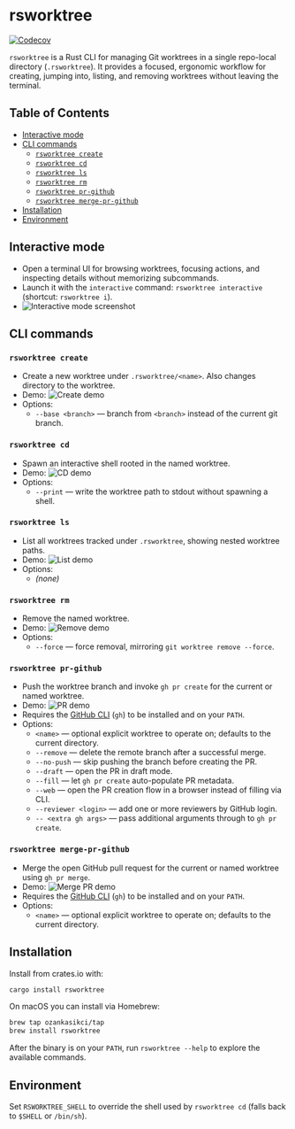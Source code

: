 # rsworktree

[![Codecov](https://codecov.io/gh/ozankasikci/rust-git-worktree/branch/master/graph/badge.svg)](https://codecov.io/gh/ozankasikci/rust-git-worktree)

`rsworktree` is a Rust CLI for managing Git worktrees in a single repo-local directory (`.rsworktree`). It provides a focused, ergonomic workflow for creating, jumping into, listing, and removing worktrees without leaving the terminal.

## Table of Contents

- [Interactive mode](#interactive-mode)
- [CLI commands](#cli-commands)
  - [`rsworktree create`](#rsworktree-create)
  - [`rsworktree cd`](#rsworktree-cd)
  - [`rsworktree ls`](#rsworktree-ls)
  - [`rsworktree rm`](#rsworktree-rm)
  - [`rsworktree pr-github`](#rsworktree-pr-github)
  - [`rsworktree merge-pr-github`](#rsworktree-merge-pr-github)
- [Installation](#installation)
- [Environment](#environment)

## Interactive mode

- Open a terminal UI for browsing worktrees, focusing actions, and inspecting details without memorizing subcommands.
- Launch it with the `interactive` command: `rsworktree interactive` (shortcut: `rsworktree i`).
- ![Interactive mode screenshot](tapes/gifs/interactive-mode.gif)

## CLI commands

### `rsworktree create`

- Create a new worktree under `.rsworktree/<name>`. Also changes directory to the worktree.
- Demo: ![Create demo](tapes/gifs/create.gif)
- Options:
  - `--base <branch>` — branch from `<branch>` instead of the current git branch.

### `rsworktree cd`

- Spawn an interactive shell rooted in the named worktree.
- Demo: ![CD demo](tapes/gifs/cd.gif)
- Options:
  - `--print` — write the worktree path to stdout without spawning a shell.

### `rsworktree ls`

- List all worktrees tracked under `.rsworktree`, showing nested worktree paths.
- Demo: ![List demo](tapes/gifs/ls.gif)
- Options:
  - _(none)_

### `rsworktree rm`

- Remove the named worktree.
- Demo: ![Remove demo](tapes/gifs/rm.gif)
- Options:
  - `--force` — force removal, mirroring `git worktree remove --force`.

### `rsworktree pr-github`

- Push the worktree branch and invoke `gh pr create` for the current or named worktree.
- Demo: ![PR demo](tapes/gifs/pr_github.gif)
- Requires the [GitHub CLI](https://cli.github.com/) (`gh`) to be installed and on your `PATH`.
- Options:
  - `<name>` — optional explicit worktree to operate on; defaults to the current directory.
  - `--remove` — delete the remote branch after a successful merge.
  - `--no-push` — skip pushing the branch before creating the PR.
  - `--draft` — open the PR in draft mode.
  - `--fill` — let `gh pr create` auto-populate PR metadata.
  - `--web` — open the PR creation flow in a browser instead of filling via CLI.
  - `--reviewer <login>` — add one or more reviewers by GitHub login.
  - `-- <extra gh args>` — pass additional arguments through to `gh pr create`.

### `rsworktree merge-pr-github`

- Merge the open GitHub pull request for the current or named worktree using `gh pr merge`.
- Demo: ![Merge PR demo](tapes/gifs/merge_pr_github.gif)
- Requires the [GitHub CLI](https://cli.github.com/) (`gh`) to be installed and on your `PATH`.
- Options:
  - `<name>` — optional explicit worktree to operate on; defaults to the current directory.

## Installation

Install from crates.io with:

```bash
cargo install rsworktree
```

On macOS you can install via Homebrew:

```bash
brew tap ozankasikci/tap
brew install rsworktree
```

After the binary is on your `PATH`, run `rsworktree --help` to explore the available commands.

## Environment

Set `RSWORKTREE_SHELL` to override the shell used by `rsworktree cd` (falls back to `$SHELL` or `/bin/sh`).
